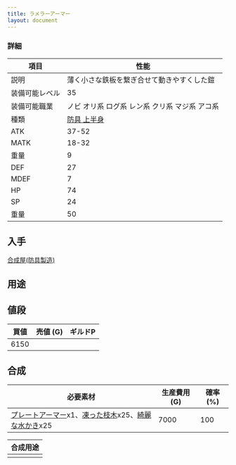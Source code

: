 ```yaml
---
title: ラメラーアーマー
layout: document
---
```

### 詳細


|項目|性能|
|---|---|
|説明|薄く小さな鉄板を繋ぎ合せて動きやすくした鎧|
|装備可能レベル|35|
|装備可能職業|ノビ オリ系 ログ系 レン系 クリ系 マジ系 アコ系|
|種類|[防具 上半身](防具(上半身))|
|ATK|37-52|
|MATK|18-32|
|重量|9|
|DEF|27|
|MDEF|7|
|HP|74|
|SP|24|
|重量|50|

## 入手

[合成屋(防具製造)](合成屋(防具製造))

## 用途


## 値段


|買値|売値 (G)|ギルドP|
|---|---|---|
|6150|||

## 合成


|必要素材|生産費用 (G)|確率 (%)|
|---|---|---|
|[プレートアーマー](プレートアーマー)x1、[凍った枝木](凍った枝木)x25、[綺麗な水かき](綺麗な水かき)x25|7000|100|


|合成用途|
|---|
||